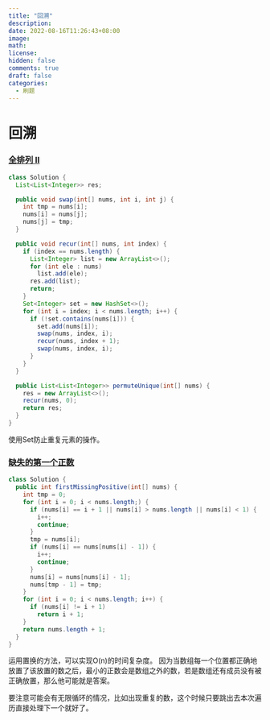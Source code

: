 ```yaml
---
title: "回溯"
description: 
date: 2022-08-16T11:26:43+08:00
image: 
math: 
license: 
hidden: false
comments: true
draft: false
categories:
  - 刷题
---
```


# 回溯

### [全排列 II](https://leetcode.cn/problems/permutations-ii/)

```java
class Solution {
  List<List<Integer>> res;

  public void swap(int[] nums, int i, int j) {
    int tmp = nums[i];
    nums[i] = nums[j];
    nums[j] = tmp;
  }

  public void recur(int[] nums, int index) {
    if (index == nums.length) {
      List<Integer> list = new ArrayList<>();
      for (int ele : nums)
        list.add(ele);
      res.add(list);
      return;
    }
    Set<Integer> set = new HashSet<>();
    for (int i = index; i < nums.length; i++) {
      if (!set.contains(nums[i])) {
        set.add(nums[i]);
        swap(nums, index, i);
        recur(nums, index + 1);
        swap(nums, index, i);
      }
    }
  }

  public List<List<Integer>> permuteUnique(int[] nums) {
    res = new ArrayList<>();
    recur(nums, 0);
    return res;
  }
}
```

使用Set防止重复元素的操作。

### [缺失的第一个正数](https://leetcode.cn/problems/first-missing-positive/)

```java
class Solution {
  public int firstMissingPositive(int[] nums) {
    int tmp = 0;
    for (int i = 0; i < nums.length;) {
      if (nums[i] == i + 1 || nums[i] > nums.length || nums[i] < 1) {
        i++;
        continue;
      }
      tmp = nums[i];
      if (nums[i] == nums[nums[i] - 1]) {
        i++;
        continue;
      }
      nums[i] = nums[nums[i] - 1];
      nums[tmp - 1] = tmp;
    }
    for (int i = 0; i < nums.length; i++) {
      if (nums[i] != i + 1)
        return i + 1;
    }
    return nums.length + 1;
  }
}
```

运用置换的方法，可以实现O(n)的时间复杂度。 因为当数组每一个位置都正确地放置了该放置的数之后，最小的正数会是数组之外的数，若是数组还有成员没有被正确放置，那么他可能就是答案。

要注意可能会有无限循环的情况，比如出现重复的数，这个时候只要跳出去本次遍历直接处理下一个就好了。